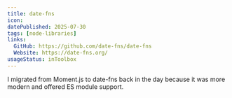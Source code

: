 ```yaml
---
title: date-fns
icon:
datePublished: 2025-07-30
tags: [node-libraries]
links:
  GitHub: https://github.com/date-fns/date-fns
  Website: https://date-fns.org/
usageStatus: inToolbox
---
```


I migrated from Moment.js to date-fns back in the day because it was more modern
and offered ES module support.
